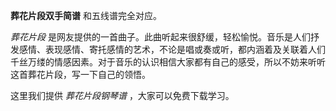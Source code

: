 

**葬花片段双手简谱** 和五线谱完全对应。

_葬花片段_
是网友提供的一首曲子。此曲听起来很舒缓，轻松愉悦。音乐是人们抒发感情、表现感情、寄托感情的艺术，不论是唱或奏或听，都内涵着及关联着人们千丝万缕的情感因素。对于音乐的认识相信大家都有自己的感受，所以不妨来听听这首葬花片段，写一下自己的领悟。

这里我们提供 _葬花片段钢琴谱_ ，大家可以免费下载学习。

